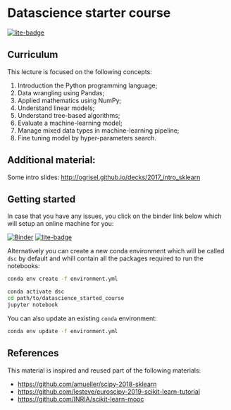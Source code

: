 # Datascience starter course

[![lite-badge](https://jupyterlite.rtfd.io/en/latest/_static/badge.svg)](https://glemaitre.github.io/jupyterlite_dsc/)

## Curriculum

This lecture is focused on the following concepts:

1. Introduction the Python programming language;
2. Data wrangling using Pandas;
3. Applied mathematics using NumPy;
4. Understand linear models;
5. Understand tree-based algorithms;
6. Evaluate a machine-learning model;
7. Manage mixed data types in machine-learning pipeline;
8. Fine tuning model by hyper-parameters search.

## Additional material:

Some intro slides: http://ogrisel.github.io/decks/2017_intro_sklearn

## Getting started

In case that you have any issues, you click on the binder link below
which will setup an online machine for you:

[![Binder](https://mybinder.org/badge_logo.svg)](https://mybinder.org/v2/gh/glemaitre/datascience_started_course/master)
[![lite-badge](https://jupyterlite.rtfd.io/en/latest/_static/badge.svg)](https://glemaitre.github.io/jupyterlite_dsc/)

Alternatively you can create a new conda environment which will be called
`dsc` by default and whill contain all the packages required to run the
notebooks:

``` bash
conda env create -f environment.yml
```

```bash
conda activate dsc
cd path/to/datascience_started_course
jupyter notebook
```

You can also update an existing `conda` environment:


``` bash
conda env update -f environment.yml
```

## References

This material is inspired and reused part of the following materials:

* https://github.com/amueller/scipy-2018-sklearn
* https://github.com/lesteve/euroscipy-2019-scikit-learn-tutorial
* https://github.com/INRIA/scikit-learn-mooc
